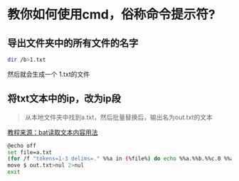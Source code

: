 # 教你如何使用cmd，俗称命令提示符?

## 导出文件夹中的所有文件的名字

```bash
dir /b>1.txt
```
然后就会生成一个  1.txt的文件





## 将txt文本中的ip，改为ip段

> 从本地文件夹中找到a.txt，然后批量替换后，输出名为out.txt的文本

[教程来源：bat读取文本内容用法](https://wenku.baidu.com/view/aa3d6ae84593daef5ef7ba0d4a7302768e996fe3.html)

```bash
@echo off
set file=a.txt
(for /f "tokens=1-3 delims=." %%a in (%file%) do echo %%a.%%b.%%c.0 %%a.%%b.%%c.255)>$
move $ out.txt>nul 2>nul
exit
```

